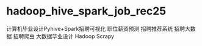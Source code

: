 # hadoop_hive_spark_job_rec25
计算机毕业设计Pyhive+Spark招聘可视化 职位薪资预测 招聘推荐系统 招聘大数据 招聘爬虫 大数据毕业设计 Hadoop Scrapy
